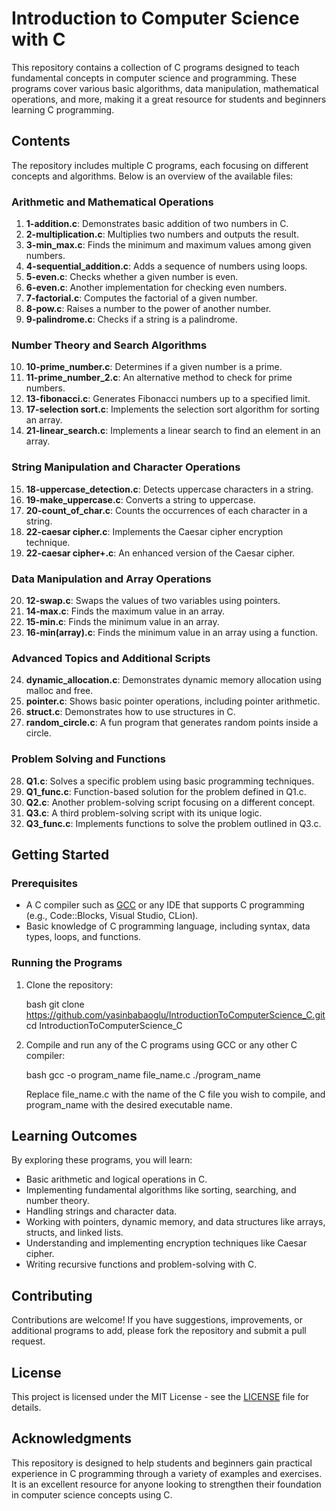 # Introduction to Computer Science with C

This repository contains a collection of C programs designed to teach fundamental concepts in computer science and programming. These programs cover various basic algorithms, data manipulation, mathematical operations, and more, making it a great resource for students and beginners learning C programming.

## Contents

The repository includes multiple C programs, each focusing on different concepts and algorithms. Below is an overview of the available files:

### Arithmetic and Mathematical Operations

1. **1-addition.c**: Demonstrates basic addition of two numbers in C.
2. **2-multiplication.c**: Multiplies two numbers and outputs the result.
3. **3-min_max.c**: Finds the minimum and maximum values among given numbers.
4. **4-sequential_addition.c**: Adds a sequence of numbers using loops.
5. **5-even.c**: Checks whether a given number is even.
6. **6-even.c**: Another implementation for checking even numbers.
7. **7-factorial.c**: Computes the factorial of a given number.
8. **8-pow.c**: Raises a number to the power of another number.
9. **9-palindrome.c**: Checks if a string is a palindrome.

### Number Theory and Search Algorithms

10. **10-prime_number.c**: Determines if a given number is a prime.
11. **11-prime_number_2.c**: An alternative method to check for prime numbers.
12. **13-fibonacci.c**: Generates Fibonacci numbers up to a specified limit.
13. **17-selection sort.c**: Implements the selection sort algorithm for sorting an array.
14. **21-linear_search.c**: Implements a linear search to find an element in an array.

### String Manipulation and Character Operations

15. **18-uppercase_detection.c**: Detects uppercase characters in a string.
16. **19-make_uppercase.c**: Converts a string to uppercase.
17. **20-count_of_char.c**: Counts the occurrences of each character in a string.
18. **22-caesar cipher.c**: Implements the Caesar cipher encryption technique.
19. **22-caesar cipher+.c**: An enhanced version of the Caesar cipher.

### Data Manipulation and Array Operations

20. **12-swap.c**: Swaps the values of two variables using pointers.
21. **14-max.c**: Finds the maximum value in an array.
22. **15-min.c**: Finds the minimum value in an array.
23. **16-min(array).c**: Finds the minimum value in an array using a function.

### Advanced Topics and Additional Scripts

24. **dynamic_allocation.c**: Demonstrates dynamic memory allocation using malloc and free.
25. **pointer.c**: Shows basic pointer operations, including pointer arithmetic.
26. **struct.c**: Demonstrates how to use structures in C.
27. **random_circle.c**: A fun program that generates random points inside a circle.

### Problem Solving and Functions

28. **Q1.c**: Solves a specific problem using basic programming techniques.
29. **Q1_func.c**: Function-based solution for the problem defined in Q1.c.
30. **Q2.c**: Another problem-solving script focusing on a different concept.
31. **Q3.c**: A third problem-solving script with its unique logic.
32. **Q3_func.c**: Implements functions to solve the problem outlined in Q3.c.

## Getting Started

### Prerequisites

- A C compiler such as [GCC](https://gcc.gnu.org/) or any IDE that supports C programming (e.g., Code::Blocks, Visual Studio, CLion).
- Basic knowledge of C programming language, including syntax, data types, loops, and functions.

### Running the Programs

1. Clone the repository:

   bash
   git clone https://github.com/yasinbabaoglu/IntroductionToComputerScience_C.git
   cd IntroductionToComputerScience_C
   

2. Compile and run any of the C programs using GCC or any other C compiler:

   bash
   gcc -o program_name file_name.c
   ./program_name
   

   Replace file_name.c with the name of the C file you wish to compile, and program_name with the desired executable name.

## Learning Outcomes

By exploring these programs, you will learn:

- Basic arithmetic and logical operations in C.
- Implementing fundamental algorithms like sorting, searching, and number theory.
- Handling strings and character data.
- Working with pointers, dynamic memory, and data structures like arrays, structs, and linked lists.
- Understanding and implementing encryption techniques like Caesar cipher.
- Writing recursive functions and problem-solving with C.

## Contributing

Contributions are welcome! If you have suggestions, improvements, or additional programs to add, please fork the repository and submit a pull request.

## License

This project is licensed under the MIT License - see the [LICENSE](LICENSE) file for details.

## Acknowledgments

This repository is designed to help students and beginners gain practical experience in C programming through a variety of examples and exercises. It is an excellent resource for anyone looking to strengthen their foundation in computer science concepts using C.
